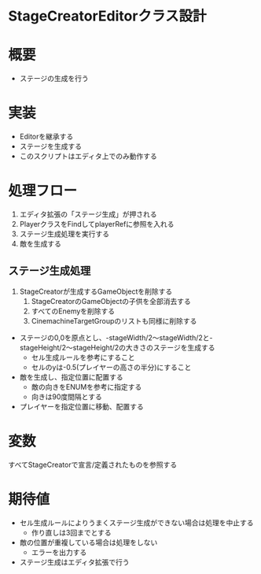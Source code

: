 # StageCreatorEditorクラス設計


# 概要
- ステージの生成を行う


# 実装
- Editorを継承する
- ステージを生成する
- このスクリプトはエディタ上でのみ動作する


# 処理フロー
1. エディタ拡張の「ステージ生成」が押される
2. PlayerクラスをFindしてplayerRefに参照を入れる
3. ステージ生成処理を実行する
4. 敵を生成する


## ステージ生成処理
1. StageCreatorが生成するGameObjectを削除する
	1. StageCreatorのGameObjectの子供を全部消去する
	2. すべてのEnemyを削除する
	3. CinemachineTargetGroupのリストも同様に削除する
- ステージの0,0を原点とし、-stageWidth/2～stageWidth/2と-stageHeight/2～stageHeight/2の大きさのステージを生成する
	- セル生成ルールを参考にすること
	- セルのyは-0.5(プレイヤーの高さの半分)にすること
- 敵を生成し、指定位置に配置する
	- 敵の向きをENUMを参考に指定する
	- 向きは90度間隔とする
- プレイヤーを指定位置に移動、配置する


# 変数
すべてStageCreatorで宣言/定義されたものを参照する


# 期待値
- セル生成ルールによりうまくステージ生成ができない場合は処理を中止する
	- 作り直しは3回までとする
- 敵の位置が重複している場合は処理をしない
	- エラーを出力する
- ステージ生成はエディタ拡張で行う